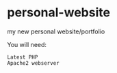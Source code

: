 # personal-website
my new personal website/portfolio

You will need:

    Latest PHP
    Apache2 webserver
